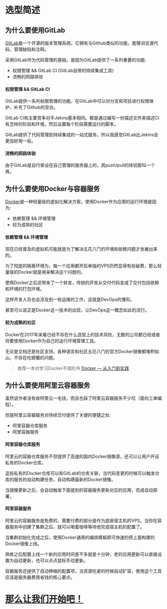 # 选型简述

## 为什么要使用GitLab

[GitLab](https://about.gitlab.com/)是一个开源的版本管理系统。它拥有与Github类似的功能，能够浏览源代码，管理缺陷和注释。

采用GitLab作为代码管理的基础，是因为GitLab提供了一系列重要的功能:

* 权限管理 && GitLab CI (GitLab自带的持续集成工具)
* 流畅的网路体验

#### 权限管理 && GitLab CI

GitLab提供一系列权限管理的功能，在GitLab中可以对分支和项目进行权限保护，补充了Github的空白。

GitLab CI和主要竞争对手Jekins基本相同。都是通过编写一份描述文件来描述CI有怎样的阶段和环境，然后设置每个阶段需要运行的脚本。

GitLab提供了代码管理到持续集成的一站式服务，所以我感觉GitLab比Jekins会更加好用一些。

#### 流畅的网路体验

由于GitLab是自行架设在自己管理的服务器上的，其push/pull的体验那叫一个爽。

## 为什么要使用Docker与容器服务

[Docker](https://www.docker.com/)是一种轻量级的虚拟化解决方案，使用Docker作为应用的运行环境是因为:

* 依赖管理 && 环境管理
* 较为成熟的社区

#### 依赖管理 && 环境管理

现在已经普及的虚拟机可能就是为了解决五花八门的环境和依赖问题才发展出来的。

为了彻底的隔离环境为，每一个应用都开启单独的VPS仍然显得有些破费，那么轻量级的Docker就是用来解决这个问题的。

使用Docker之后还带来了一个转变，传统的开发从交付代码变成了交付包括依赖和环境的打包环境。

这样开发人员也会涉及到一些运维的工作，这就是DevOps的雏形。

甚至可以说正是Docker这一技术的出现，让DevOps这一概念如此的流行。

#### 较为成熟的社区

Docker在2017年来看已经不存在什么选型上的技术风险，无数的公司都已经或者将要使用Docker作为自己的运行环境管理工具。

无论是文档还是社区支持，各种语言和社区五花八门的官方Docker镜像都堆积如山，不存在吃螃蟹的问题。

> 推荐一本对学习Docker不错的书 [Docker — 从入门到实践](https://yeasy.gitbooks.io/docker_practice/content/)

## 为什么要使用阿里云容器服务

虽然说作者没有收阿里云一毛钱，而且也踩了阿里云容器服务不少坑（面向工单编程）。

但是阿里云容器服务对持续交付提供了关键的便捷之处:

* 阿里容器仓库服务
* 阿里容器服务

#### 阿里容器仓库服务

阿里云的容器仓库服务不但提供了高速的国内Docker镜像源，还可以让用户开设私有的Docker仓库。

这些私有的Docker仓库可以和GitLab的仓库关联，当代码变更的时候可以触发仓库的服务的自动构建任务，自动构建最新的Docker镜像。

当镜像更新之后，会自动触发下面提到的容器服务更新对应的应用，完成自动部署。

#### 阿里容器服务

阿里云的容器服务是免费的，需要付费的部分是作为底层宿主机的VPS。当你在容器服务中创建了集群之后，就可以喝着咖啡等待他完成宿主机的配置了。

当集群初始化完成之后，使用Docker通用的编排模板即可快速的把上面构建的Docker镜像上线。

熟练之后配置上线一个新的应用时间差不多就是十分钟，老的应用更新可以直接设置为自动更新，也可以点点鼠标手动更新。

容器服务还提供了自动伸缩的配置项，当资源吃紧的时候自动扩容，使用这个工具应该是服务器费用省钱的核心要点。

# [那么让我们开始吧！](deploy.md)
